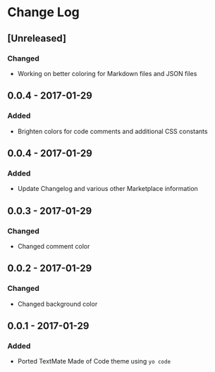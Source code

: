 # Change Log

## [Unreleased]
### Changed
- Working on better coloring for Markdown files and JSON files

## 0.0.4 - 2017-01-29
### Added
- Brighten colors for code comments and additional CSS constants

## 0.0.4 - 2017-01-29
### Added
- Update Changelog and various other Marketplace information

## 0.0.3 - 2017-01-29
### Changed
- Changed comment color

## 0.0.2 - 2017-01-29
### Changed
- Changed background color

## 0.0.1 - 2017-01-29
### Added
- Ported TextMate Made of Code theme using `yo code`